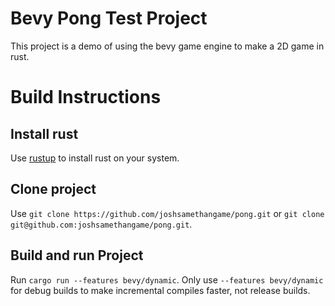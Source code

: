 # Bevy Pong Test Project

This project is a demo of using the bevy game engine to make a 2D game in rust.

# Build Instructions

## Install rust
Use [rustup](https://rustup.rs) to install rust on your system.

## Clone project
Use `git clone https://github.com/joshsamethangame/pong.git` or `git clone git@github.com:joshsamethangame/pong.git`.

## Build and run Project
Run `cargo run --features bevy/dynamic`. Only use `--features bevy/dynamic` for debug builds to make incremental compiles faster, not release builds.
